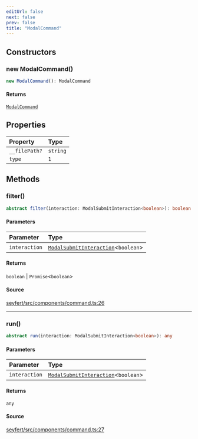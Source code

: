 ```yaml
---
editUrl: false
next: false
prev: false
title: "ModalCommand"
---
```


## Constructors

### new ModalCommand()

```ts
new ModalCommand(): ModalCommand
```

#### Returns

[`ModalCommand`](/api/classes/modalcommand/)

## Properties

| Property | Type |
| :------ | :------ |
| `__filePath?` | `string` |
| `type` | `1` |

## Methods

### filter()

```ts
abstract filter(interaction: ModalSubmitInteraction<boolean>): boolean | Promise<boolean>
```

#### Parameters

| Parameter | Type |
| :------ | :------ |
| `interaction` | [`ModalSubmitInteraction`](/api/classes/modalsubmitinteraction/)\<`boolean`\> |

#### Returns

`boolean` \| `Promise`\<`boolean`\>

#### Source

[seyfert/src/components/command.ts:26](https://github.com/potoland/potocuit/blob/e332d7a/src/components/command.ts#L26)

***

### run()

```ts
abstract run(interaction: ModalSubmitInteraction<boolean>): any
```

#### Parameters

| Parameter | Type |
| :------ | :------ |
| `interaction` | [`ModalSubmitInteraction`](/api/classes/modalsubmitinteraction/)\<`boolean`\> |

#### Returns

`any`

#### Source

[seyfert/src/components/command.ts:27](https://github.com/potoland/potocuit/blob/e332d7a/src/components/command.ts#L27)
